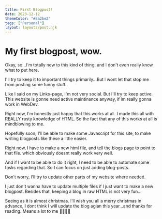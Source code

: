 ```yaml
---
title: First Blogpost!
date: 2023-12-12
themeColor: "#8a2be2"
tags: ["Personal"]
layout: layouts/post.njk
---
```

# My first blogpost, wow.

Okay, so...I'm totally new to this kind of thing, and I don't even really know what to put here.

I'll try to keep it to important things primarily...But I wont let that stop me from posting some funny stuff.

Like I said on my Links-page, I'm not very social. But I'll try to keep active. This website is gonne need active maintinance anyway, if im really gonna work in WebDev.

Right now, I'm honestly just happy that this works at all. I made this all with REALLY rusty knowledge of HTML. So the fact that any of this works at all is mindblowing to me.

Hopefully soon, I'll be able to make some Javascript for this site, to make writing blogposts like these a little easier.

Right now, I have to make a new html file, and tell the blogs page to point to that file. which obviously doesnt really work very well.

And if I want to be able to do it right, I need to be able to automate some tasks regarding that. So I can focus on just adding blog-posts.

Don't worry, I'll try to update other parts of my website where needed.

I just don't wanna have to update multiple files if I just want to make a new blogpost. Besides that, keeping a blog in raw HTML is not very fun...

Seeing as it is almost christmas. I'll wish you all a merry christmas in advance, I dont think I will update the blog agian this year...and thanks for reading. Means a lot to me 💜💜💜💜
